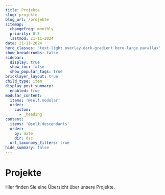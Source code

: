 ```yaml
---
title: Projekte
slug: projekte
blog_url: /projekte
sitemap:
  changefreq: monthly
  priority: 0.5
  lastmod: 21-11-2024
date: 21-11-2024
hero_classes: 'text-light overlay-dark-gradient hero-large parallax'
show_breadcrumbs: false
sidebar:
  display: true
  show_toc: false
  show_popular_tags: true
bricklayer_layout: true
child_type: item
display_post_summary:
  enabled: true
modular_content:
  items: '@self.modular'
  order:
    custom:
      - _heading
content:
  items: '@self.descendants'
  order:
    by: date
    dir: dsc
  url_taxonomy_filters: true
hide_summary: false
---
```


# Projekte

Hier finden Sie eine Übersicht über unsere Projekte.